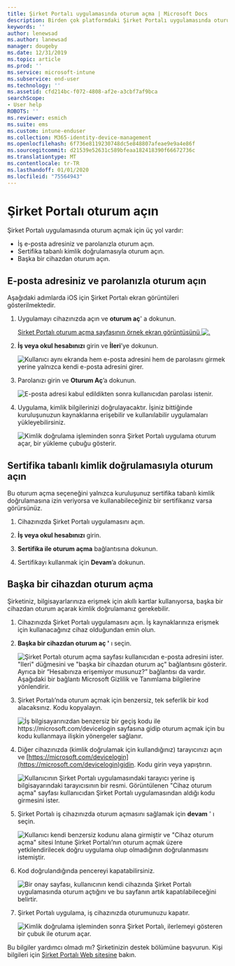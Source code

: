 ```yaml
---
title: Şirket Portalı uygulamasında oturum açma | Microsoft Docs
description: Birden çok platformdaki Şirket Portalı uygulamasında oturum açmayı öğrenin.
keywords: ''
author: lenewsad
ms.author: lanewsad
manager: dougeby
ms.date: 12/31/2019
ms.topic: article
ms.prod: ''
ms.service: microsoft-intune
ms.subservice: end-user
ms.technology: ''
ms.assetid: cfd214bc-f072-4808-af2e-a3cbf7af9bca
searchScope:
- User help
ROBOTS: ''
ms.reviewer: esmich
ms.suite: ems
ms.custom: intune-enduser
ms.collection: M365-identity-device-management
ms.openlocfilehash: 6f736e8119230748dc5e848807afeae9e9a4e86f
ms.sourcegitcommit: d21539e52631c589bfeaa182418390f66672736c
ms.translationtype: MT
ms.contentlocale: tr-TR
ms.lasthandoff: 01/01/2020
ms.locfileid: "75564943"
---
```

# <a name="sign-in-to-company-portal"></a>Şirket Portalı oturum açın  

Şirket Portalı uygulamasında oturum açmak için üç yol vardır:

* İş e-posta adresiniz ve parolanızla oturum açın.  
* Sertifika tabanlı kimlik doğrulamasıyla oturum açın.  
* Başka bir cihazdan oturum açın.    


## <a name="sign-in-with-your-email-address-and-password"></a>E-posta adresiniz ve parolanızla oturum açın
Aşağıdaki adımlarda iOS için Şirket Portalı ekran görüntüleri gösterilmektedir.  

1. Uygulamayı cihazınızda açın ve **oturum aç**' a dokunun.  

   [Şirket Portalı oturum açma sayfasının örnek ekran görüntüsünü ![.](/intune-user-help/media/intune-ios-cp-signin-1908.png)](/intune-user-help/media/intune-ios-cp-signin-lightbox-1908.png#lightbox)  


2. **İş veya okul hesabınızı** girin ve **İleri**’ye dokunun.

   ![Kullanıcı aynı ekranda hem e-posta adresini hem de parolasını girmek yerine yalnızca kendi e-posta adresini girer.](/intune-user-help/media/cp_ios_aad_signin_after_1804_002.png)

3. Parolanızı girin ve **Oturum Aç**’a dokunun.

   ![E-posta adresi kabul edildikten sonra kullanıcıdan parolası istenir.](/intune-user-help/media/cp_ios_aad_signin_after_1804_003.png)

4. Uygulama, kimlik bilgilerinizi doğrulayacaktır. İşiniz bittiğinde kuruluşunuzun kaynaklarına erişebilir ve kullanılabilir uygulamaları yükleyebilirsiniz.  

   ![Kimlik doğrulama işleminden sonra Şirket Portalı uygulama oturum açar, bir yükleme çubuğu gösterir.](/intune-user-help/media/cp_ios_aad_signin_after_1804_004.png)

## <a name="sign-in-with-certificate-based-authentication"></a>Sertifika tabanlı kimlik doğrulamasıyla oturum açın
Bu oturum açma seçeneğini yalnızca kuruluşunuz sertifika tabanlı kimlik doğrulamasına izin veriyorsa ve kullanabileceğiniz bir sertifikanız varsa görürsünüz.  

1. Cihazınızda Şirket Portalı uygulamasını açın.  

2. **İş veya okul hesabınızı** girin.  

3. **Sertifika ile oturum açma** bağlantısına dokunun.  

4. Sertifikayı kullanmak için **Devam**’a dokunun.  

## <a name="sign-in-from-another-device"></a>Başka bir cihazdan oturum açma

Şirketiniz, bilgisayarlarınıza erişmek için akıllı kartlar kullanıyorsa, başka bir cihazdan oturum açarak kimlik doğrulamanız gerekebilir.  

1. Cihazınızda Şirket Portalı uygulamasını açın. İş kaynaklarınıza erişmek için kullanacağınız cihaz olduğundan emin olun.       

1. **Başka bir cihazdan oturum aç '** ı seçin.  

   ![Şirket Portalı oturum açma sayfası kullanıcıdan e-posta adresini ister.  "Ileri" düğmesini ve "başka bir cihazdan oturum aç" bağlantısını gösterir. Ayrıca bir “Hesabınıza erişemiyor musunuz?” bağlantısı da vardır. Aşağıdaki bir bağlantı Microsoft Gizlilik ve Tanımlama bilgilerine yönlendirir.](/intune-user-help/media/cp_ios_aad_signin_after_1804_005.png)

2. Şirket Portalı’nda oturum açmak için benzersiz, tek seferlik bir kod alacaksınız. Kodu kopyalayın.

   ![İş bilgisayarınızdan benzersiz bir geçiş kodu ile https://microsoft.com/devicelogin sayfasına gidip oturum açmak için bu kodu kullanmaya ilişkin yönergeler sağlanır.](/intune-user-help/media/cp_ios_aad_signin_after_1804_006.png)

3. Diğer cihazınızda (kimlik doğrulamak için kullandığınız) tarayıcınızı açın ve [https://microsoft.com/devicelogin](https://microsoft.com/devicelogin)gidin. Kodu girin veya yapıştırın.  

   ![Kullanıcının Şirket Portalı uygulamasındaki tarayıcı yerine iş bilgisayarındaki tarayıcısının bir resmi. Görüntülenen "Cihaz oturum açma" sayfası kullanıcıdan Şirket Portalı uygulamasından aldığı kodu girmesini ister.](/intune/media/cp_ios_aad_signin_from_another_device_after_1704_004.png)

4. Şirket Portalı iş cihazınızda oturum açmasını sağlamak için __devam__ ' ı seçin.   

   ![Kullanıcı kendi benzersiz kodunu alana girmiştir ve "Cihaz oturum açma" sitesi Intune Şirket Portalı’nın oturum açmak üzere yetkilendirilecek doğru uygulama olup olmadığının doğrulanmasını istemiştir.](/intune/media/cp_ios_aad_signin_from_another_device_after_1704_005.png)

5. Kod doğrulandığında pencereyi kapatabilirsiniz.  

   ![Bir onay sayfası, kullanıcının kendi cihazında Şirket Portalı uygulamasında oturum açtığını ve bu sayfanın artık kapatılabileceğini belirtir.](/intune/media/cp_ios_aad_signin_from_another_device_after_1704_006.png)

6. Şirket Portalı uygulama, iş cihazınızda oturumunuzu kapatır.  

   ![Kimlik doğrulama işleminden sonra Şirket Portalı, ilerlemeyi gösteren bir çubuk ile oturum açar.](/intune-user-help/media/cp_ios_aad_signin_after_1804_007.png)

Bu bilgiler yardımcı olmadı mı? Şirketinizin destek bölümüne başvurun. Kişi bilgileri için [Şirket Portalı Web sitesine](https://go.microsoft.com/fwlink/?linkid=2010980) bakın.  
